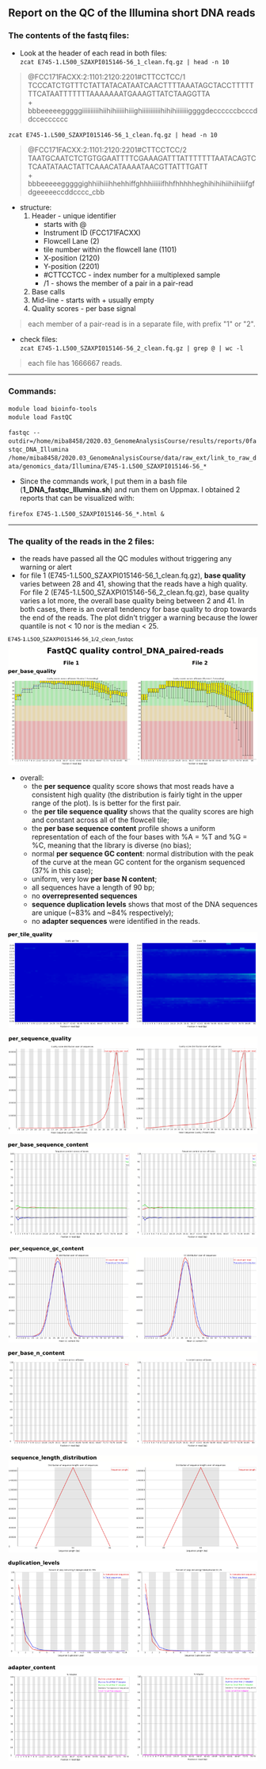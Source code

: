 ## Report on the QC of the Illumina short DNA reads  
### The contents of the fastq files:  
- Look at the header of each read in both files:  
`zcat E745-1.L500_SZAXPI015146-56_1_clean.fq.gz | head -n 10`  
  
>@FCC171FACXX:2:1101:2120:2201#CTTCCTCC/1
TCCCATCTGTTTCTATTATACATAATCAACTTTTAAATAGCTACCTTTTTTTCATAATTTTTTTAAAAAAATGAAAGTTATCTAAGGTTA  
\+  
bbbeeeeegggggiiiiiiiiiihiihihiiiiihiiighiiiiiiiiiiihihihiiiiiiiggggdeccccccbcccddccecccccc  
  
`zcat E745-1.L500_SZAXPI015146-56_1_clean.fq.gz | head -n 10`  
  
>@FCC171FACXX:2:1101:2120:2201#CTTCCTCC/2  
TAATGCAATCTCTGTGGAATTTTCGAAAGATTTATTTTTTTAATACAGTCTCAATATAACTATTCAAACATAAAATAACGTTATTTGATT  
\+  
bbbeeeeegggggighhiihiiihhehhiffghhhiiiiiifhhfhhhhheghihihihiihiihiiifgfdgeeeeeccddcccc_cbb   

- structure:  
    1. Header - unique identifier  
        - starts with @  
        - Instrument ID (FCC171FACXX)  
        - Flowcell Lane (2)
        - tile number within the flowcell lane (1101)
        - X-position (2120)
        - Y-position (2201)
        - #CTTCCTCC - index number for a multiplexed sample
        - /1 - shows the member of a pair in a pair-read
    2. Base calls   
    3. Mid-line - starts with + usually empty
    4. Quality scores - per base signal
     
> each member of a pair-read is in a separate file, with prefix "1" or "2".  
- check files:  
`zcat E745-1.L500_SZAXPI015146-56_2_clean.fq.gz | grep @ | wc -l`   
> each file has 1666667 reads.

***  
  
### Commands:  
  
`module load bioinfo-tools`   
`module load FastQC`  
  
`fastqc --outdir=/home/miba8458/2020.03_GenomeAnalysisCourse/results/reports/0fastqc_DNA_Illumina /home/miba8458/2020.03_GenomeAnalysisCourse/data/raw_ext/link_to_raw_data/genomics_data/Illumina/E745-1.L500_SZAXPI015146-56_*`  

- Since the commands work, I put them in a bash file (**1_DNA_fastqc_Illumina.sh**) and run them on Uppmax. I obtained 2 reports that can be visualized with:  
  
`firefox E745-1.L500_SZAXPI015146-56_*.html &`  
  
***  
  
### The quality of the reads in the 2 files:

- the reads have passed all the QC modules without triggering any warning or alert  
- for file 1 (E745-1.L500_SZAXPI015146-56_1_clean.fq.gz), **base quality** varies between 28 and 41, showing that the reads have a high quality. For file 2 (E745-1.L500_SZAXPI015146-56_2_clean.fq.gz), base quality varies a lot more, the overall base quality being between 2 and 41. In both cases, there is an overall tendency for base quality to drop towards the end of the reads. The plot didn't trigger a warning because the lower quantile is not < 10 nor is the median < 25.  
  
![New_dir_tree](https://github.com/FerallOut/2020.03_GenomeAnalysisCourse/blob/master/notebooks/images/fastqc_Illumina_DNA_1base_qual.png)  

- overall: 
    - the **per sequence** quality score shows that most reads have a consistent high quality (the distribution is fairly tight in the upper range of the plot). Is is better for the first pair.
    - the **per tile sequence quality** shows that the quality scores are high and constant across all of the flowcell tile;  
    - the **per base sequence content** profile shows a uniform representation of each of the four bases with %A = %T and %G = %C, meaning that the library is diverse (no bias); 
    - normal **per sequence GC content**: normal distribution with the peak of the curve at the mean GC content for the organism sequenced (37% in this case);
    - uniform, very low **per base N content**;
    - all sequences have a length of 90 bp; 
    - no **overrepresented sequences** 
    - **sequence duplication levels** shows that most of the DNA sequences are unique (~83% and ~84% respectively);
    - no **adapter sequences** were identified in the reads.  
  
![New_dir_tree](https://github.com/FerallOut/2020.03_GenomeAnalysisCourse/blob/master/notebooks/images/fastqc_Illumina_DNA_2tile_qual.png)    
  
![New_dir_tree](https://github.com/FerallOut/2020.03_GenomeAnalysisCourse/blob/master/notebooks/images/fastqc_Illumina_DNA_3seq_qual.png)     
  
![New_dir_tree](https://github.com/FerallOut/2020.03_GenomeAnalysisCourse/blob/master/notebooks/images/fastqc_Illumina_DNA_4base_content.png)     
  
![New_dir_tree](https://github.com/FerallOut/2020.03_GenomeAnalysisCourse/blob/master/notebooks/images/fastqc_Illumina_DNA_5cg_content.png)      
  
![New_dir_tree](https://github.com/FerallOut/2020.03_GenomeAnalysisCourse/blob/master/notebooks/images/fastqc_Illumina_DNA_6base_n_content.png)     
  
![New_dir_tree](https://github.com/FerallOut/2020.03_GenomeAnalysisCourse/blob/master/notebooks/images/fastqc_Illumina_DNA_7length.png)      
  
![New_dir_tree](https://github.com/FerallOut/2020.03_GenomeAnalysisCourse/blob/master/notebooks/images/fastqc_Illumina_DNA_8duplication.png)     
  
![New_dir_tree](https://github.com/FerallOut/2020.03_GenomeAnalysisCourse/blob/master/notebooks/images/fastqc_Illumina_DNA_9adapters.png)     
  
